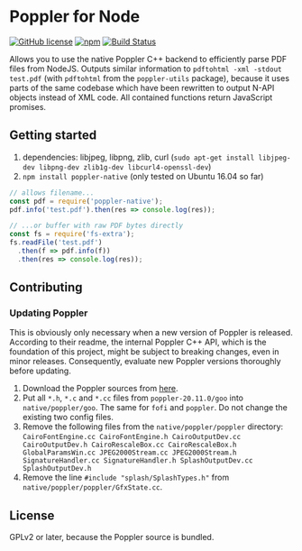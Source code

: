 # Poppler for Node

[![GitHub license](https://img.shields.io/github/license/sigalor/poppler-native)](https://github.com/sigalor/poppler-native/blob/master/LICENSE) [![npm](https://img.shields.io/npm/v/poppler-native)](https://www.npmjs.com/package/poppler-native) [![Build Status](https://travis-ci.com/sigalor/poppler-native.svg?branch=master)](https://travis-ci.com/sigalor/poppler-native)

Allows you to use the native Poppler C++ backend to efficiently parse PDF files from NodeJS. Outputs similar information to `pdftohtml -xml -stdout test.pdf` (with `pdftohtml` from the `poppler-utils` package), because it uses parts of the same codebase which have been rewritten to output N-API objects instead of XML code. All contained functions return JavaScript promises.

## Getting started

1. dependencies: libjpeg, libpng, zlib, curl (`sudo apt-get install libjpeg-dev libpng-dev zlib1g-dev libcurl4-openssl-dev`)
2. `npm install poppler-native` (only tested on Ubuntu 16.04 so far)

```javascript
// allows filename...
const pdf = require('poppler-native');
pdf.info('test.pdf').then(res => console.log(res));

// ...or buffer with raw PDF bytes directly
const fs = require('fs-extra');
fs.readFile('test.pdf')
  .then(f => pdf.info(f))
  .then(res => console.log(res));
```

## Contributing

### Updating Poppler

This is obviously only necessary when a new version of Poppler is released. According to their readme, the internal Poppler C++ API, which is the foundation of this project, might be subject to breaking changes, even in minor releases. Consequently, evaluate new Poppler versions thoroughly before updating.

1. Download the Poppler sources from [here](https://poppler.freedesktop.org/releases.html).
2. Put all `*.h`, `*.c` and `*.cc` files from `poppler-20.11.0/goo` into `native/poppler/goo`. The same for `fofi` and `poppler`. Do not change the existing two config files.
3. Remove the following files from the `native/poppler/poppler` directory: `CairoFontEngine.cc CairoFontEngine.h CairoOutputDev.cc CairoOutputDev.h CairoRescaleBox.cc CairoRescaleBox.h GlobalParamsWin.cc JPEG2000Stream.cc JPEG2000Stream.h SignatureHandler.cc SignatureHandler.h SplashOutputDev.cc SplashOutputDev.h`
4. Remove the line `#include "splash/SplashTypes.h"` from `native/poppler/poppler/GfxState.cc`.

## License

GPLv2 or later, because the Poppler source is bundled.
